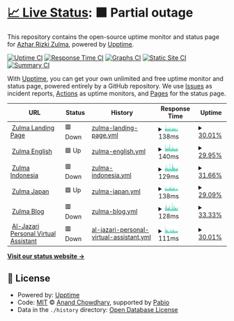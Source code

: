 # [📈 Live Status](https://status.zulma.id): <!--live status--> **🟧 Partial outage**

This repository contains the open-source uptime monitor and status page for [Azhar Rizki Zulma](https://zulma.id), powered by [Upptime](https://github.com/upptime/upptime).

[![Uptime CI](https://github.com/AzharRizkiZ/Zulma-Status/workflows/Uptime%20CI/badge.svg)](https://github.com/AzharRizkiZ/Zulma-Status/actions?query=workflow%3A%22Uptime+CI%22)
[![Response Time CI](https://github.com/AzharRizkiZ/Zulma-Status/workflows/Response%20Time%20CI/badge.svg)](https://github.com/AzharRizkiZ/Zulma-Status/actions?query=workflow%3A%22Response+Time+CI%22)
[![Graphs CI](https://github.com/AzharRizkiZ/Zulma-Status/workflows/Graphs%20CI/badge.svg)](https://github.com/AzharRizkiZ/Zulma-Status/actions?query=workflow%3A%22Graphs+CI%22)
[![Static Site CI](https://github.com/AzharRizkiZ/Zulma-Status/workflows/Static%20Site%20CI/badge.svg)](https://github.com/AzharRizkiZ/Zulma-Status/actions?query=workflow%3A%22Static+Site+CI%22)
[![Summary CI](https://github.com/AzharRizkiZ/Zulma-Status/workflows/Summary%20CI/badge.svg)](https://github.com/AzharRizkiZ/Zulma-Status/actions?query=workflow%3A%22Summary+CI%22)

With [Upptime](https://upptime.js.org), you can get your own unlimited and free uptime monitor and status page, powered entirely by a GitHub repository. We use [Issues](https://github.com/AzharRizkiZ/Zulma-Status/issues) as incident reports, [Actions](https://github.com/AzharRizkiZ/Zulma-Status/actions) as uptime monitors, and [Pages](https://status.zulma.id) for the status page.

<!--start: status pages-->
<!-- This summary is generated by Upptime (https://github.com/upptime/upptime) -->
<!-- Do not edit this manually, your changes will be overwritten -->
<!-- prettier-ignore -->
| URL | Status | History | Response Time | Uptime |
| --- | ------ | ------- | ------------- | ------ |
| <img alt="" src="https://icons.duckduckgo.com/ip3/zulma.id.ico" height="13"> [Zulma Landing Page](https://zulma.id) | 🟥 Down | [zulma-landing-page.yml](https://github.com/AzharRizkiZ/Zulma-Status/commits/HEAD/history/zulma-landing-page.yml) | <details><summary><img alt="Response time graph" src="./graphs/zulma-landing-page/response-time-week.png" height="20"> 138ms</summary><br><a href="https://status.zulma.id/history/zulma-landing-page"><img alt="Response time 125" src="https://img.shields.io/endpoint?url=https%3A%2F%2Fraw.githubusercontent.com%2FAzharRizkiZ%2FZulma-Status%2FHEAD%2Fapi%2Fzulma-landing-page%2Fresponse-time.json"></a><br><a href="https://status.zulma.id/history/zulma-landing-page"><img alt="24-hour response time 121" src="https://img.shields.io/endpoint?url=https%3A%2F%2Fraw.githubusercontent.com%2FAzharRizkiZ%2FZulma-Status%2FHEAD%2Fapi%2Fzulma-landing-page%2Fresponse-time-day.json"></a><br><a href="https://status.zulma.id/history/zulma-landing-page"><img alt="7-day response time 138" src="https://img.shields.io/endpoint?url=https%3A%2F%2Fraw.githubusercontent.com%2FAzharRizkiZ%2FZulma-Status%2FHEAD%2Fapi%2Fzulma-landing-page%2Fresponse-time-week.json"></a><br><a href="https://status.zulma.id/history/zulma-landing-page"><img alt="30-day response time 129" src="https://img.shields.io/endpoint?url=https%3A%2F%2Fraw.githubusercontent.com%2FAzharRizkiZ%2FZulma-Status%2FHEAD%2Fapi%2Fzulma-landing-page%2Fresponse-time-month.json"></a><br><a href="https://status.zulma.id/history/zulma-landing-page"><img alt="1-year response time 125" src="https://img.shields.io/endpoint?url=https%3A%2F%2Fraw.githubusercontent.com%2FAzharRizkiZ%2FZulma-Status%2FHEAD%2Fapi%2Fzulma-landing-page%2Fresponse-time-year.json"></a></details> | <details><summary><a href="https://status.zulma.id/history/zulma-landing-page">30.01%</a></summary><a href="https://status.zulma.id/history/zulma-landing-page"><img alt="All-time uptime 97.83%" src="https://img.shields.io/endpoint?url=https%3A%2F%2Fraw.githubusercontent.com%2FAzharRizkiZ%2FZulma-Status%2FHEAD%2Fapi%2Fzulma-landing-page%2Fuptime.json"></a><br><a href="https://status.zulma.id/history/zulma-landing-page"><img alt="24-hour uptime 54.19%" src="https://img.shields.io/endpoint?url=https%3A%2F%2Fraw.githubusercontent.com%2FAzharRizkiZ%2FZulma-Status%2FHEAD%2Fapi%2Fzulma-landing-page%2Fuptime-day.json"></a><br><a href="https://status.zulma.id/history/zulma-landing-page"><img alt="7-day uptime 30.01%" src="https://img.shields.io/endpoint?url=https%3A%2F%2Fraw.githubusercontent.com%2FAzharRizkiZ%2FZulma-Status%2FHEAD%2Fapi%2Fzulma-landing-page%2Fuptime-week.json"></a><br><a href="https://status.zulma.id/history/zulma-landing-page"><img alt="30-day uptime 75.44%" src="https://img.shields.io/endpoint?url=https%3A%2F%2Fraw.githubusercontent.com%2FAzharRizkiZ%2FZulma-Status%2FHEAD%2Fapi%2Fzulma-landing-page%2Fuptime-month.json"></a><br><a href="https://status.zulma.id/history/zulma-landing-page"><img alt="1-year uptime 97.83%" src="https://img.shields.io/endpoint?url=https%3A%2F%2Fraw.githubusercontent.com%2FAzharRizkiZ%2FZulma-Status%2FHEAD%2Fapi%2Fzulma-landing-page%2Fuptime-year.json"></a></details>
| <img alt="" src="https://icons.duckduckgo.com/ip3/en.zulma.id.ico" height="13"> [Zulma English](https://en.zulma.id) | 🟩 Up | [zulma-english.yml](https://github.com/AzharRizkiZ/Zulma-Status/commits/HEAD/history/zulma-english.yml) | <details><summary><img alt="Response time graph" src="./graphs/zulma-english/response-time-week.png" height="20"> 140ms</summary><br><a href="https://status.zulma.id/history/zulma-english"><img alt="Response time 137" src="https://img.shields.io/endpoint?url=https%3A%2F%2Fraw.githubusercontent.com%2FAzharRizkiZ%2FZulma-Status%2FHEAD%2Fapi%2Fzulma-english%2Fresponse-time.json"></a><br><a href="https://status.zulma.id/history/zulma-english"><img alt="24-hour response time 122" src="https://img.shields.io/endpoint?url=https%3A%2F%2Fraw.githubusercontent.com%2FAzharRizkiZ%2FZulma-Status%2FHEAD%2Fapi%2Fzulma-english%2Fresponse-time-day.json"></a><br><a href="https://status.zulma.id/history/zulma-english"><img alt="7-day response time 140" src="https://img.shields.io/endpoint?url=https%3A%2F%2Fraw.githubusercontent.com%2FAzharRizkiZ%2FZulma-Status%2FHEAD%2Fapi%2Fzulma-english%2Fresponse-time-week.json"></a><br><a href="https://status.zulma.id/history/zulma-english"><img alt="30-day response time 141" src="https://img.shields.io/endpoint?url=https%3A%2F%2Fraw.githubusercontent.com%2FAzharRizkiZ%2FZulma-Status%2FHEAD%2Fapi%2Fzulma-english%2Fresponse-time-month.json"></a><br><a href="https://status.zulma.id/history/zulma-english"><img alt="1-year response time 137" src="https://img.shields.io/endpoint?url=https%3A%2F%2Fraw.githubusercontent.com%2FAzharRizkiZ%2FZulma-Status%2FHEAD%2Fapi%2Fzulma-english%2Fresponse-time-year.json"></a></details> | <details><summary><a href="https://status.zulma.id/history/zulma-english">29.95%</a></summary><a href="https://status.zulma.id/history/zulma-english"><img alt="All-time uptime 97.77%" src="https://img.shields.io/endpoint?url=https%3A%2F%2Fraw.githubusercontent.com%2FAzharRizkiZ%2FZulma-Status%2FHEAD%2Fapi%2Fzulma-english%2Fuptime.json"></a><br><a href="https://status.zulma.id/history/zulma-english"><img alt="24-hour uptime 38.16%" src="https://img.shields.io/endpoint?url=https%3A%2F%2Fraw.githubusercontent.com%2FAzharRizkiZ%2FZulma-Status%2FHEAD%2Fapi%2Fzulma-english%2Fuptime-day.json"></a><br><a href="https://status.zulma.id/history/zulma-english"><img alt="7-day uptime 29.95%" src="https://img.shields.io/endpoint?url=https%3A%2F%2Fraw.githubusercontent.com%2FAzharRizkiZ%2FZulma-Status%2FHEAD%2Fapi%2Fzulma-english%2Fuptime-week.json"></a><br><a href="https://status.zulma.id/history/zulma-english"><img alt="30-day uptime 75.20%" src="https://img.shields.io/endpoint?url=https%3A%2F%2Fraw.githubusercontent.com%2FAzharRizkiZ%2FZulma-Status%2FHEAD%2Fapi%2Fzulma-english%2Fuptime-month.json"></a><br><a href="https://status.zulma.id/history/zulma-english"><img alt="1-year uptime 97.77%" src="https://img.shields.io/endpoint?url=https%3A%2F%2Fraw.githubusercontent.com%2FAzharRizkiZ%2FZulma-Status%2FHEAD%2Fapi%2Fzulma-english%2Fuptime-year.json"></a></details>
| <img alt="" src="https://icons.duckduckgo.com/ip3/id.zulma.id.ico" height="13"> [Zulma Indonesia](https://id.zulma.id) | 🟥 Down | [zulma-indonesia.yml](https://github.com/AzharRizkiZ/Zulma-Status/commits/HEAD/history/zulma-indonesia.yml) | <details><summary><img alt="Response time graph" src="./graphs/zulma-indonesia/response-time-week.png" height="20"> 129ms</summary><br><a href="https://status.zulma.id/history/zulma-indonesia"><img alt="Response time 126" src="https://img.shields.io/endpoint?url=https%3A%2F%2Fraw.githubusercontent.com%2FAzharRizkiZ%2FZulma-Status%2FHEAD%2Fapi%2Fzulma-indonesia%2Fresponse-time.json"></a><br><a href="https://status.zulma.id/history/zulma-indonesia"><img alt="24-hour response time 123" src="https://img.shields.io/endpoint?url=https%3A%2F%2Fraw.githubusercontent.com%2FAzharRizkiZ%2FZulma-Status%2FHEAD%2Fapi%2Fzulma-indonesia%2Fresponse-time-day.json"></a><br><a href="https://status.zulma.id/history/zulma-indonesia"><img alt="7-day response time 129" src="https://img.shields.io/endpoint?url=https%3A%2F%2Fraw.githubusercontent.com%2FAzharRizkiZ%2FZulma-Status%2FHEAD%2Fapi%2Fzulma-indonesia%2Fresponse-time-week.json"></a><br><a href="https://status.zulma.id/history/zulma-indonesia"><img alt="30-day response time 131" src="https://img.shields.io/endpoint?url=https%3A%2F%2Fraw.githubusercontent.com%2FAzharRizkiZ%2FZulma-Status%2FHEAD%2Fapi%2Fzulma-indonesia%2Fresponse-time-month.json"></a><br><a href="https://status.zulma.id/history/zulma-indonesia"><img alt="1-year response time 126" src="https://img.shields.io/endpoint?url=https%3A%2F%2Fraw.githubusercontent.com%2FAzharRizkiZ%2FZulma-Status%2FHEAD%2Fapi%2Fzulma-indonesia%2Fresponse-time-year.json"></a></details> | <details><summary><a href="https://status.zulma.id/history/zulma-indonesia">31.66%</a></summary><a href="https://status.zulma.id/history/zulma-indonesia"><img alt="All-time uptime 97.83%" src="https://img.shields.io/endpoint?url=https%3A%2F%2Fraw.githubusercontent.com%2FAzharRizkiZ%2FZulma-Status%2FHEAD%2Fapi%2Fzulma-indonesia%2Fuptime.json"></a><br><a href="https://status.zulma.id/history/zulma-indonesia"><img alt="24-hour uptime 44.56%" src="https://img.shields.io/endpoint?url=https%3A%2F%2Fraw.githubusercontent.com%2FAzharRizkiZ%2FZulma-Status%2FHEAD%2Fapi%2Fzulma-indonesia%2Fuptime-day.json"></a><br><a href="https://status.zulma.id/history/zulma-indonesia"><img alt="7-day uptime 31.66%" src="https://img.shields.io/endpoint?url=https%3A%2F%2Fraw.githubusercontent.com%2FAzharRizkiZ%2FZulma-Status%2FHEAD%2Fapi%2Fzulma-indonesia%2Fuptime-week.json"></a><br><a href="https://status.zulma.id/history/zulma-indonesia"><img alt="30-day uptime 75.87%" src="https://img.shields.io/endpoint?url=https%3A%2F%2Fraw.githubusercontent.com%2FAzharRizkiZ%2FZulma-Status%2FHEAD%2Fapi%2Fzulma-indonesia%2Fuptime-month.json"></a><br><a href="https://status.zulma.id/history/zulma-indonesia"><img alt="1-year uptime 97.83%" src="https://img.shields.io/endpoint?url=https%3A%2F%2Fraw.githubusercontent.com%2FAzharRizkiZ%2FZulma-Status%2FHEAD%2Fapi%2Fzulma-indonesia%2Fuptime-year.json"></a></details>
| <img alt="" src="https://icons.duckduckgo.com/ip3/jp.zulma.id.ico" height="13"> [Zulma Japan](https://jp.zulma.id) | 🟩 Up | [zulma-japan.yml](https://github.com/AzharRizkiZ/Zulma-Status/commits/HEAD/history/zulma-japan.yml) | <details><summary><img alt="Response time graph" src="./graphs/zulma-japan/response-time-week.png" height="20"> 138ms</summary><br><a href="https://status.zulma.id/history/zulma-japan"><img alt="Response time 123" src="https://img.shields.io/endpoint?url=https%3A%2F%2Fraw.githubusercontent.com%2FAzharRizkiZ%2FZulma-Status%2FHEAD%2Fapi%2Fzulma-japan%2Fresponse-time.json"></a><br><a href="https://status.zulma.id/history/zulma-japan"><img alt="24-hour response time 126" src="https://img.shields.io/endpoint?url=https%3A%2F%2Fraw.githubusercontent.com%2FAzharRizkiZ%2FZulma-Status%2FHEAD%2Fapi%2Fzulma-japan%2Fresponse-time-day.json"></a><br><a href="https://status.zulma.id/history/zulma-japan"><img alt="7-day response time 138" src="https://img.shields.io/endpoint?url=https%3A%2F%2Fraw.githubusercontent.com%2FAzharRizkiZ%2FZulma-Status%2FHEAD%2Fapi%2Fzulma-japan%2Fresponse-time-week.json"></a><br><a href="https://status.zulma.id/history/zulma-japan"><img alt="30-day response time 131" src="https://img.shields.io/endpoint?url=https%3A%2F%2Fraw.githubusercontent.com%2FAzharRizkiZ%2FZulma-Status%2FHEAD%2Fapi%2Fzulma-japan%2Fresponse-time-month.json"></a><br><a href="https://status.zulma.id/history/zulma-japan"><img alt="1-year response time 123" src="https://img.shields.io/endpoint?url=https%3A%2F%2Fraw.githubusercontent.com%2FAzharRizkiZ%2FZulma-Status%2FHEAD%2Fapi%2Fzulma-japan%2Fresponse-time-year.json"></a></details> | <details><summary><a href="https://status.zulma.id/history/zulma-japan">29.09%</a></summary><a href="https://status.zulma.id/history/zulma-japan"><img alt="All-time uptime 97.65%" src="https://img.shields.io/endpoint?url=https%3A%2F%2Fraw.githubusercontent.com%2FAzharRizkiZ%2FZulma-Status%2FHEAD%2Fapi%2Fzulma-japan%2Fuptime.json"></a><br><a href="https://status.zulma.id/history/zulma-japan"><img alt="24-hour uptime 49.77%" src="https://img.shields.io/endpoint?url=https%3A%2F%2Fraw.githubusercontent.com%2FAzharRizkiZ%2FZulma-Status%2FHEAD%2Fapi%2Fzulma-japan%2Fuptime-day.json"></a><br><a href="https://status.zulma.id/history/zulma-japan"><img alt="7-day uptime 29.09%" src="https://img.shields.io/endpoint?url=https%3A%2F%2Fraw.githubusercontent.com%2FAzharRizkiZ%2FZulma-Status%2FHEAD%2Fapi%2Fzulma-japan%2Fuptime-week.json"></a><br><a href="https://status.zulma.id/history/zulma-japan"><img alt="30-day uptime 73.92%" src="https://img.shields.io/endpoint?url=https%3A%2F%2Fraw.githubusercontent.com%2FAzharRizkiZ%2FZulma-Status%2FHEAD%2Fapi%2Fzulma-japan%2Fuptime-month.json"></a><br><a href="https://status.zulma.id/history/zulma-japan"><img alt="1-year uptime 97.65%" src="https://img.shields.io/endpoint?url=https%3A%2F%2Fraw.githubusercontent.com%2FAzharRizkiZ%2FZulma-Status%2FHEAD%2Fapi%2Fzulma-japan%2Fuptime-year.json"></a></details>
| <img alt="" src="https://icons.duckduckgo.com/ip3/blog.zulma.id.ico" height="13"> [Zulma Blog](https://blog.zulma.id) | 🟥 Down | [zulma-blog.yml](https://github.com/AzharRizkiZ/Zulma-Status/commits/HEAD/history/zulma-blog.yml) | <details><summary><img alt="Response time graph" src="./graphs/zulma-blog/response-time-week.png" height="20"> 128ms</summary><br><a href="https://status.zulma.id/history/zulma-blog"><img alt="Response time 115" src="https://img.shields.io/endpoint?url=https%3A%2F%2Fraw.githubusercontent.com%2FAzharRizkiZ%2FZulma-Status%2FHEAD%2Fapi%2Fzulma-blog%2Fresponse-time.json"></a><br><a href="https://status.zulma.id/history/zulma-blog"><img alt="24-hour response time 111" src="https://img.shields.io/endpoint?url=https%3A%2F%2Fraw.githubusercontent.com%2FAzharRizkiZ%2FZulma-Status%2FHEAD%2Fapi%2Fzulma-blog%2Fresponse-time-day.json"></a><br><a href="https://status.zulma.id/history/zulma-blog"><img alt="7-day response time 128" src="https://img.shields.io/endpoint?url=https%3A%2F%2Fraw.githubusercontent.com%2FAzharRizkiZ%2FZulma-Status%2FHEAD%2Fapi%2Fzulma-blog%2Fresponse-time-week.json"></a><br><a href="https://status.zulma.id/history/zulma-blog"><img alt="30-day response time 120" src="https://img.shields.io/endpoint?url=https%3A%2F%2Fraw.githubusercontent.com%2FAzharRizkiZ%2FZulma-Status%2FHEAD%2Fapi%2Fzulma-blog%2Fresponse-time-month.json"></a><br><a href="https://status.zulma.id/history/zulma-blog"><img alt="1-year response time 115" src="https://img.shields.io/endpoint?url=https%3A%2F%2Fraw.githubusercontent.com%2FAzharRizkiZ%2FZulma-Status%2FHEAD%2Fapi%2Fzulma-blog%2Fresponse-time-year.json"></a></details> | <details><summary><a href="https://status.zulma.id/history/zulma-blog">33.33%</a></summary><a href="https://status.zulma.id/history/zulma-blog"><img alt="All-time uptime 97.82%" src="https://img.shields.io/endpoint?url=https%3A%2F%2Fraw.githubusercontent.com%2FAzharRizkiZ%2FZulma-Status%2FHEAD%2Fapi%2Fzulma-blog%2Fuptime.json"></a><br><a href="https://status.zulma.id/history/zulma-blog"><img alt="24-hour uptime 71.99%" src="https://img.shields.io/endpoint?url=https%3A%2F%2Fraw.githubusercontent.com%2FAzharRizkiZ%2FZulma-Status%2FHEAD%2Fapi%2Fzulma-blog%2Fuptime-day.json"></a><br><a href="https://status.zulma.id/history/zulma-blog"><img alt="7-day uptime 33.33%" src="https://img.shields.io/endpoint?url=https%3A%2F%2Fraw.githubusercontent.com%2FAzharRizkiZ%2FZulma-Status%2FHEAD%2Fapi%2Fzulma-blog%2Fuptime-week.json"></a><br><a href="https://status.zulma.id/history/zulma-blog"><img alt="30-day uptime 75.30%" src="https://img.shields.io/endpoint?url=https%3A%2F%2Fraw.githubusercontent.com%2FAzharRizkiZ%2FZulma-Status%2FHEAD%2Fapi%2Fzulma-blog%2Fuptime-month.json"></a><br><a href="https://status.zulma.id/history/zulma-blog"><img alt="1-year uptime 97.82%" src="https://img.shields.io/endpoint?url=https%3A%2F%2Fraw.githubusercontent.com%2FAzharRizkiZ%2FZulma-Status%2FHEAD%2Fapi%2Fzulma-blog%2Fuptime-year.json"></a></details>
| <img alt="" src="https://icons.duckduckgo.com/ip3/al-jazari.zulma.id.ico" height="13"> [Al-Jazari Personal Virtual Assistant](https://al-jazari.zulma.id) | 🟥 Down | [al-jazari-personal-virtual-assistant.yml](https://github.com/AzharRizkiZ/Zulma-Status/commits/HEAD/history/al-jazari-personal-virtual-assistant.yml) | <details><summary><img alt="Response time graph" src="./graphs/al-jazari-personal-virtual-assistant/response-time-week.png" height="20"> 111ms</summary><br><a href="https://status.zulma.id/history/al-jazari-personal-virtual-assistant"><img alt="Response time 112" src="https://img.shields.io/endpoint?url=https%3A%2F%2Fraw.githubusercontent.com%2FAzharRizkiZ%2FZulma-Status%2FHEAD%2Fapi%2Fal-jazari-personal-virtual-assistant%2Fresponse-time.json"></a><br><a href="https://status.zulma.id/history/al-jazari-personal-virtual-assistant"><img alt="24-hour response time 103" src="https://img.shields.io/endpoint?url=https%3A%2F%2Fraw.githubusercontent.com%2FAzharRizkiZ%2FZulma-Status%2FHEAD%2Fapi%2Fal-jazari-personal-virtual-assistant%2Fresponse-time-day.json"></a><br><a href="https://status.zulma.id/history/al-jazari-personal-virtual-assistant"><img alt="7-day response time 111" src="https://img.shields.io/endpoint?url=https%3A%2F%2Fraw.githubusercontent.com%2FAzharRizkiZ%2FZulma-Status%2FHEAD%2Fapi%2Fal-jazari-personal-virtual-assistant%2Fresponse-time-week.json"></a><br><a href="https://status.zulma.id/history/al-jazari-personal-virtual-assistant"><img alt="30-day response time 114" src="https://img.shields.io/endpoint?url=https%3A%2F%2Fraw.githubusercontent.com%2FAzharRizkiZ%2FZulma-Status%2FHEAD%2Fapi%2Fal-jazari-personal-virtual-assistant%2Fresponse-time-month.json"></a><br><a href="https://status.zulma.id/history/al-jazari-personal-virtual-assistant"><img alt="1-year response time 112" src="https://img.shields.io/endpoint?url=https%3A%2F%2Fraw.githubusercontent.com%2FAzharRizkiZ%2FZulma-Status%2FHEAD%2Fapi%2Fal-jazari-personal-virtual-assistant%2Fresponse-time-year.json"></a></details> | <details><summary><a href="https://status.zulma.id/history/al-jazari-personal-virtual-assistant">30.01%</a></summary><a href="https://status.zulma.id/history/al-jazari-personal-virtual-assistant"><img alt="All-time uptime 97.88%" src="https://img.shields.io/endpoint?url=https%3A%2F%2Fraw.githubusercontent.com%2FAzharRizkiZ%2FZulma-Status%2FHEAD%2Fapi%2Fal-jazari-personal-virtual-assistant%2Fuptime.json"></a><br><a href="https://status.zulma.id/history/al-jazari-personal-virtual-assistant"><img alt="24-hour uptime 44.15%" src="https://img.shields.io/endpoint?url=https%3A%2F%2Fraw.githubusercontent.com%2FAzharRizkiZ%2FZulma-Status%2FHEAD%2Fapi%2Fal-jazari-personal-virtual-assistant%2Fuptime-day.json"></a><br><a href="https://status.zulma.id/history/al-jazari-personal-virtual-assistant"><img alt="7-day uptime 30.01%" src="https://img.shields.io/endpoint?url=https%3A%2F%2Fraw.githubusercontent.com%2FAzharRizkiZ%2FZulma-Status%2FHEAD%2Fapi%2Fal-jazari-personal-virtual-assistant%2Fuptime-week.json"></a><br><a href="https://status.zulma.id/history/al-jazari-personal-virtual-assistant"><img alt="30-day uptime 75.96%" src="https://img.shields.io/endpoint?url=https%3A%2F%2Fraw.githubusercontent.com%2FAzharRizkiZ%2FZulma-Status%2FHEAD%2Fapi%2Fal-jazari-personal-virtual-assistant%2Fuptime-month.json"></a><br><a href="https://status.zulma.id/history/al-jazari-personal-virtual-assistant"><img alt="1-year uptime 97.88%" src="https://img.shields.io/endpoint?url=https%3A%2F%2Fraw.githubusercontent.com%2FAzharRizkiZ%2FZulma-Status%2FHEAD%2Fapi%2Fal-jazari-personal-virtual-assistant%2Fuptime-year.json"></a></details>

<!--end: status pages-->

[**Visit our status website →**](https://status.zulma.id)

## 📄 License

- Powered by: [Upptime](https://github.com/upptime/upptime)
- Code: [MIT](./LICENSE) © [Anand Chowdhary](https://anandchowdhary.com), supported by [Pabio](https://pabio.com)
- Data in the `./history` directory: [Open Database License](https://opendatacommons.org/licenses/odbl/1-0/)
